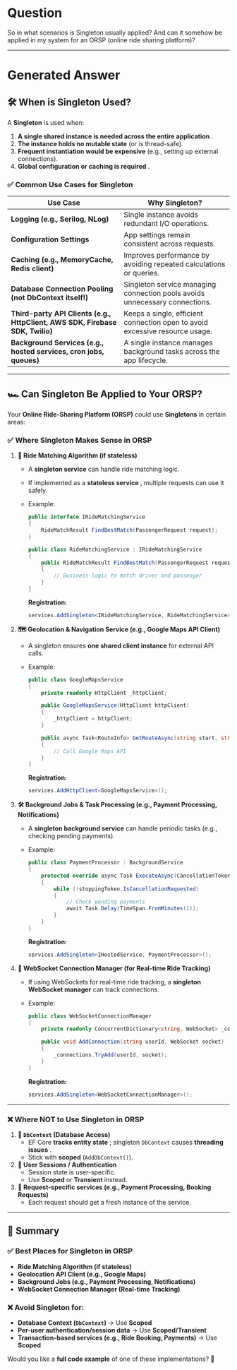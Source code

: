 # Question

So in what scenarios is Singleton usually applied? And can it somehow be applied in my system for an ORSP (online ride sharing platform)?

---

# Generated Answer

## **🛠 When is Singleton Used?**

A **Singleton** is used when:

1. **A single shared instance is needed across the entire application** .
2. **The instance holds no mutable state** (or is thread-safe).
3. **Frequent instantiation would be expensive** (e.g., setting up external connections).
4. **Global configuration or caching is required** .

### **✅ Common Use Cases for Singleton**

| Use Case                                                                            | Why Singleton?                                                               |
| ----------------------------------------------------------------------------------- | ---------------------------------------------------------------------------- |
| **Logging (e.g., Serilog, NLog)**                                             | Single instance avoids redundant I/O operations.                             |
| **Configuration Settings**                                                    | App settings remain consistent across requests.                              |
| **Caching (e.g., MemoryCache, Redis client)**                                 | Improves performance by avoiding repeated calculations or queries.           |
| **Database Connection Pooling (not DbContext itself!)**                       | Singleton service managing connection pools avoids unnecessary connections.  |
| **Third-party API Clients (e.g., HttpClient, AWS SDK, Firebase SDK, Twilio)** | Keeps a single, efficient connection open to avoid excessive resource usage. |
| **Background Services (e.g., hosted services, cron jobs, queues)**            | A single instance manages background tasks across the app lifecycle.         |

---

## **🏎 Can Singleton Be Applied to Your ORSP?**

Your **Online Ride-Sharing Platform (ORSP)** could use **Singletons** in certain areas:

### **✅ Where Singleton Makes Sense in ORSP**

1. **🚕 Ride Matching Algorithm (if stateless)**
   * A **singleton service** can handle ride matching logic.
   * If implemented as a  **stateless service** , multiple requests can use it safely.
   * Example:

     ```csharp
     public interface IRideMatchingService
     {
         RideMatchResult FindBestMatch(PassengerRequest request);
     }

     public class RideMatchingService : IRideMatchingService
     {
         public RideMatchResult FindBestMatch(PassengerRequest request)
         {
             // Business logic to match driver and passenger
         }
     }
     ```

     **Registration:**

     ```csharp
     services.AddSingleton<IRideMatchingService, RideMatchingService>();
     ```
2. **🗺️ Geolocation & Navigation Service (e.g., Google Maps API Client)**
   * A singleton ensures **one shared client instance** for external API calls.
   * Example:

     ```csharp
     public class GoogleMapsService
     {
         private readonly HttpClient _httpClient;

         public GoogleMapsService(HttpClient httpClient)
         {
             _httpClient = httpClient;
         }

         public async Task<RouteInfo> GetRouteAsync(string start, string end)
         {
             // Call Google Maps API
         }
     }
     ```

     **Registration:**

     ```csharp
     services.AddHttpClient<GoogleMapsService>();
     ```
3. **🛠️ Background Jobs & Task Processing (e.g., Payment Processing, Notifications)**
   * A **singleton background service** can handle periodic tasks (e.g., checking pending payments).
   * Example:

     ```csharp
     public class PaymentProcessor : BackgroundService
     {
         protected override async Task ExecuteAsync(CancellationToken stoppingToken)
         {
             while (!stoppingToken.IsCancellationRequested)
             {
                 // Check pending payments
                 await Task.Delay(TimeSpan.FromMinutes(1));
             }
         }
     }
     ```

     **Registration:**

     ```csharp
     services.AddSingleton<IHostedService, PaymentProcessor>();
     ```
4. **💬 WebSocket Connection Manager (for Real-time Ride Tracking)**
   * If using WebSockets for real-time ride tracking, a **singleton WebSocket manager** can track connections.
   * Example:

     ```csharp
     public class WebSocketConnectionManager
     {
         private readonly ConcurrentDictionary<string, WebSocket> _connections = new();

         public void AddConnection(string userId, WebSocket socket)
         {
             _connections.TryAdd(userId, socket);
         }
     }
     ```

     **Registration:**

     ```csharp
     services.AddSingleton<WebSocketConnectionManager>();
     ```

---

### **❌ Where NOT to Use Singleton in ORSP**

1. **🚫 `DbContext` (Database Access)**
   * EF Core  **tracks entity state** ; singleton `DbContext` causes  **threading issues** .
   * Stick with **scoped** (`AddDbContext()`).
2. **🚫 User Sessions / Authentication**
   * Session state is user-specific.
   * Use **Scoped** or **Transient** instead.
3. **🚫 Request-specific services (e.g., Payment Processing, Booking Requests)**
   * Each request should get a fresh instance of the service.

---

## **🔎 Summary**

### **✅ Best Places for Singleton in ORSP**

* **Ride Matching Algorithm (if stateless)**
* **Geolocation API Client (e.g., Google Maps)**
* **Background Jobs (e.g., Payment Processing, Notifications)**
* **WebSocket Connection Manager (Real-time Tracking)**

### **❌ Avoid Singleton for:**

* **Database Context (`DbContext`)** → Use **Scoped**
* **Per-user authentication/session data** → Use **Scoped/Transient**
* **Transaction-based services (e.g., Ride Booking, Payments)** → Use **Scoped**

Would you like a **full code example** of one of these implementations? 🚀
